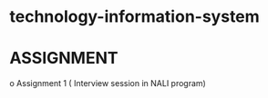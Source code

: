 # technology-information-system
# ASSIGNMENT
o Assignment 1 ( Interview session in NALI program)



